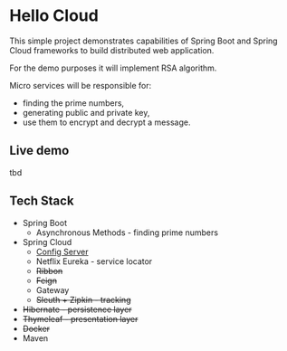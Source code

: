 # Hello Cloud

This simple project demonstrates capabilities of Spring Boot and Spring Cloud frameworks to build distributed web application.

For the demo purposes it will implement RSA algorithm.

Micro services will be responsible for:
* finding the prime numbers, 
* generating public and private key,
* use them to encrypt and decrypt a message.

## Live demo
tbd

## Tech Stack

- Spring Boot
  - Asynchronous Methods - finding prime numbers
- Spring Cloud
  - [Config Server](https://github.com/tomekceszke/hello-cloud-config) 
  - Netflix Eureka - service locator
  - ~~Ribbon~~
  - ~~Feign~~
  - Gateway
  - ~~Sleuth + Zipkin - tracking~~
- ~~Hibernate - persistence layer~~
- ~~Thymeleaf - presentation layer~~
- ~~Docker~~
- Maven
  

